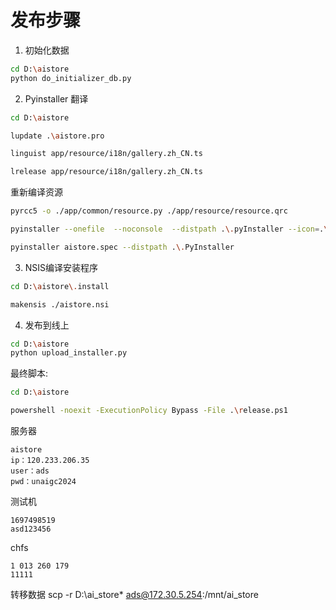 <!--
 * @Author: Firmin.Sun fmsunyh@gmail.com
 * @Date: 2024-07-01 10:56:29
 * @LastEditors: Firmin.Sun fmsunyh@gmail.com
 * @LastEditTime: 2024-07-26 16:33:15
 * @FilePath: \aistore\Release.md
 * @Description: 发布版本
-->
# 发布步骤

1. 初始化数据

```sh
cd D:\aistore
python do_initializer_db.py
```

2. Pyinstaller
翻译

```sh
cd D:\aistore
```

```sh
lupdate .\aistore.pro
```
```sh
linguist app/resource/i18n/gallery.zh_CN.ts
```
```sh
lrelease app/resource/i18n/gallery.zh_CN.ts
```

重新编译资源
```sh
pyrcc5 -o ./app/common/resource.py ./app/resource/resource.qrc
```

```sh
pyinstaller --onefile  --noconsole  --distpath .\.pyInstaller --icon=.\aistore.ico .\aistore.py
```

```sh
pyinstaller aistore.spec --distpath .\.PyInstaller
```

3. NSIS编译安装程序
```sh
cd D:\aistore\.install
```

```sh
makensis ./aistore.nsi
```

4. 发布到线上
```sh
cd D:\aistore
python upload_installer.py

```


最终脚本:
```sh
cd D:\aistore
```

```sh
powershell -noexit -ExecutionPolicy Bypass -File .\release.ps1
```

服务器
```vim
aistore
ip：120.233.206.35
user：ads
pwd：unaigc2024
```

测试机
```
1697498519
asd123456
```

chfs
```
1 013 260 179
11111
```

转移数据
scp -r D:\ai_store\* ads@172.30.5.254:/mnt/ai_store